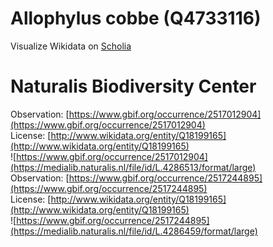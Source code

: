 
Allophylus cobbe (Q4733116)
===========================
  
Visualize Wikidata on [Scholia](https://scholia.toolforge.org/taxon/Q4733116)
# Naturalis Biodiversity Center
  
Observation: [https://www.gbif.org/occurrence/2517012904](https://www.gbif.org/occurrence/2517012904)  
License: [http://www.wikidata.org/entity/Q18199165](http://www.wikidata.org/entity/Q18199165)  
![https://www.gbif.org/occurrence/2517012904](https://medialib.naturalis.nl/file/id/L.4286513/format/large)  
Observation: [https://www.gbif.org/occurrence/2517244895](https://www.gbif.org/occurrence/2517244895)  
License: [http://www.wikidata.org/entity/Q18199165](http://www.wikidata.org/entity/Q18199165)  
![https://www.gbif.org/occurrence/2517244895](https://medialib.naturalis.nl/file/id/L.4286459/format/large)